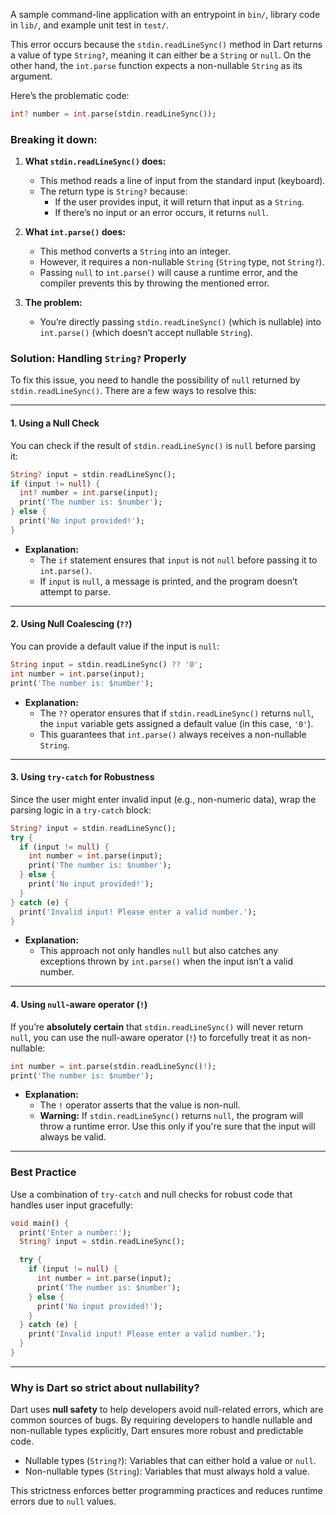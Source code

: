 A sample command-line application with an entrypoint in `bin/`, library code
in `lib/`, and example unit test in `test/`.


This error occurs because the `stdin.readLineSync()` method in Dart returns a value of type `String?`, meaning it can either be a `String` or `null`. On the other hand, the `int.parse` function expects a non-nullable `String` as its argument.

Here’s the problematic code:

```dart
int? number = int.parse(stdin.readLineSync());
```

### **Breaking it down:**

1. **What `stdin.readLineSync()` does:**
   - This method reads a line of input from the standard input (keyboard).
   - The return type is `String?` because:
     - If the user provides input, it will return that input as a `String`.
     - If there’s no input or an error occurs, it returns `null`.

2. **What `int.parse()` does:**
   - This method converts a `String` into an integer.
   - However, it requires a non-nullable `String` (`String` type, not `String?`).
   - Passing `null` to `int.parse()` will cause a runtime error, and the compiler prevents this by throwing the mentioned error.

3. **The problem:**
   - You’re directly passing `stdin.readLineSync()` (which is nullable) into `int.parse()` (which doesn’t accept nullable `String`).

### **Solution: Handling `String?` Properly**

To fix this issue, you need to handle the possibility of `null` returned by `stdin.readLineSync()`. There are a few ways to resolve this:

---

#### **1. Using a Null Check**
You can check if the result of `stdin.readLineSync()` is `null` before parsing it:

```dart
String? input = stdin.readLineSync();
if (input != null) {
  int? number = int.parse(input);
  print('The number is: $number');
} else {
  print('No input provided!');
}
```

- **Explanation:**
  - The `if` statement ensures that `input` is not `null` before passing it to `int.parse()`.
  - If `input` is `null`, a message is printed, and the program doesn’t attempt to parse.

---

#### **2. Using Null Coalescing (`??`)**
You can provide a default value if the input is `null`:

```dart
String input = stdin.readLineSync() ?? '0';
int number = int.parse(input);
print('The number is: $number');
```

- **Explanation:**
  - The `??` operator ensures that if `stdin.readLineSync()` returns `null`, the `input` variable gets assigned a default value (in this case, `'0'`).
  - This guarantees that `int.parse()` always receives a non-nullable `String`.

---

#### **3. Using `try-catch` for Robustness**
Since the user might enter invalid input (e.g., non-numeric data), wrap the parsing logic in a `try-catch` block:

```dart
String? input = stdin.readLineSync();
try {
  if (input != null) {
    int number = int.parse(input);
    print('The number is: $number');
  } else {
    print('No input provided!');
  }
} catch (e) {
  print('Invalid input! Please enter a valid number.');
}
```

- **Explanation:**
  - This approach not only handles `null` but also catches any exceptions thrown by `int.parse()` when the input isn’t a valid number.

---

#### **4. Using `null`-aware operator (`!`)**
If you’re **absolutely certain** that `stdin.readLineSync()` will never return `null`, you can use the null-aware operator (`!`) to forcefully treat it as non-nullable:

```dart
int number = int.parse(stdin.readLineSync()!);
print('The number is: $number');
```

- **Explanation:**
  - The `!` operator asserts that the value is non-null.
  - **Warning:** If `stdin.readLineSync()` returns `null`, the program will throw a runtime error. Use this only if you're sure that the input will always be valid.

---

### **Best Practice**
Use a combination of `try-catch` and null checks for robust code that handles user input gracefully:

```dart
void main() {
  print('Enter a number:');
  String? input = stdin.readLineSync();

  try {
    if (input != null) {
      int number = int.parse(input);
      print('The number is: $number');
    } else {
      print('No input provided!');
    }
  } catch (e) {
    print('Invalid input! Please enter a valid number.');
  }
}
```

---

### **Why is Dart so strict about nullability?**

Dart uses **null safety** to help developers avoid null-related errors, which are common sources of bugs. By requiring developers to handle nullable and non-nullable types explicitly, Dart ensures more robust and predictable code.

- Nullable types (`String?`): Variables that can either hold a value or `null`.
- Non-nullable types (`String`): Variables that must always hold a value.

This strictness enforces better programming practices and reduces runtime errors due to `null` values.